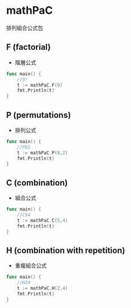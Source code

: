 # mathPaC
排列組合公式包

## F (factorial)
- 階層公式
```go
func main() {
    //9!
    t := mathPaC.F(9)
    fmt.Println(t)
}
```
## P (permutations)
- 排列公式
```go
func main() {
    //P82
    t := mathPaC.P(8,2)
    fmt.Println(t)
}
```
## C (combination)
- 組合公式
```go
func main() {
    //C54
    t := mathPaC.C(5,4)
    fmt.Println(t)
}
```
## H (combination with repetition)
- 重複組合公式
```go
func main() {
    //H24
    t := mathPaC.H(2,4)
    fmt.Println(t)
}
```
